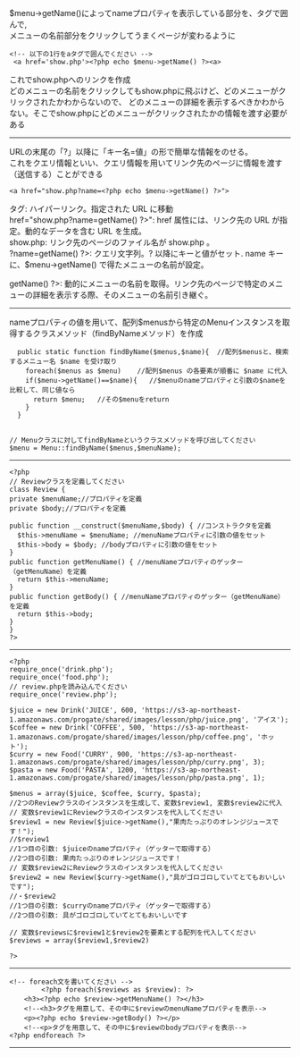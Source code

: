 $menu->getName()によってnameプロパティを表示している部分を、<a>タグで囲んで,  
メニューの名前部分をクリックしてうまくページが変わるように  
```
<!-- 以下の1行をaタグで囲んでください -->
 <a href='show.php'><?php echo $menu->getName() ?><a>
```
これでshow.phpへのリンクを作成  
どのメニューの名前をクリックしてもshow.phpに飛ぶけど、どのメニューがクリックされたかわからないので、
どのメニューの詳細を表示するべきかわからない。そこでshow.phpにどのメニューがクリックされたかの情報を渡す必要がある  
***
URLの末尾の「?」以降に「キー名=値」の形で簡単な情報をのせる。  
これをクエリ情報といい、クエリ情報を用いてリンク先のページに情報を渡す（送信する）ことができる  

```<a href="show.php?name=<?php echo $menu->getName() ?>">```

<a> タグ: ハイパーリンク。指定された URL に移動  
href="show.php?name=<?php echo $menu->getName() ?>": href 属性には、リンク先の URL が指定。動的なデータを含む URL を生成。  
show.php: リンク先のページのファイル名が show.php 。  
?name=<?php echo $menu->getName() ?>: クエリ文字列。? 以降にキーと値がセット. name キーに、$menu->getName() で得たメニューの名前が設定。  
<?php echo $menu->getName() ?>: 動的にメニューの名前を取得。リンク先のページで特定のメニューの詳細を表示する際、そのメニューの名前引き継ぐ。  
***
nameプロパティの値を用いて、配列$menusから特定のMenuインスタンスを取得するクラスメソッド（findByNameメソッド）を作成  

```// findByNameというクラスメソッドを定義してください
  public static function findByName($menus,$name){  //配列$menusと、検索するメニュー名 $name を受け取り
    foreach($menus as $menu)    //配列$menus の各要素が順番に $name に代入
    if($menu->getName()==$name){   //$menuのnameプロパティと引数の$nameを比較して、同じ値なら
      return $menu;   //その$menuをreturn
    }
  }


// Menuクラスに対してfindByNameというクラスメソッドを呼び出してください
$menu = Menu::findByName($menus,$menuName);
```
***
```
<?php
// Reviewクラスを定義してください
class Review {
private $menuName;//プロパティを定義
private $body;//プロパティを定義

public function __construct($menuName,$body) { //コンストラクタを定義
  $this->menuName = $menuName; //menuNameプロパティに引数の値をセット
  $this->body = $body; //bodyプロパティに引数の値をセット
}
public function getMenuName() { //menuNameプロパティのゲッター（getMenuName）を定義
  return $this->menuName;
}
public function getBody() { //menuNameプロパティのゲッター（getMenuName）を定義
  return $this->body;
}
}
?>
```
***
```
<?php
require_once('drink.php');
require_once('food.php');
// review.phpを読み込んでください
require_once('review.php');

$juice = new Drink('JUICE', 600, 'https://s3-ap-northeast-1.amazonaws.com/progate/shared/images/lesson/php/juice.png', 'アイス');
$coffee = new Drink('COFFEE', 500, 'https://s3-ap-northeast-1.amazonaws.com/progate/shared/images/lesson/php/coffee.png', 'ホット');
$curry = new Food('CURRY', 900, 'https://s3-ap-northeast-1.amazonaws.com/progate/shared/images/lesson/php/curry.png', 3);
$pasta = new Food('PASTA', 1200, 'https://s3-ap-northeast-1.amazonaws.com/progate/shared/images/lesson/php/pasta.png', 1);

$menus = array($juice, $coffee, $curry, $pasta);
//2つのReviewクラスのインスタンスを生成して、変数$review1, 変数$review2に代入
// 変数$review1にReviewクラスのインスタンスを代入してください
$review1 = new Review($juice->getName(),"果肉たっぷりのオレンジジュースです！");
//$review1
//1つ目の引数: $juiceのnameプロパティ（ゲッターで取得する）
//2つ目の引数: 果肉たっぷりのオレンジジュースです！
// 変数$review2にReviewクラスのインスタンスを代入してください
$review2 = new Review($curry->getName(),"具がゴロゴロしていてとてもおいしいです");
//・$review2
//1つ目の引数: $curryのnameプロパティ（ゲッターで取得する）
//2つ目の引数: 具がゴロゴロしていてとてもおいしいです

// 変数$reviewsに$review1と$review2を要素とする配列を代入してください
$reviews = array($review1,$review2)

?>
```
***
```
<!-- foreach文を書いてください -->
        <?php foreach($reviews as $review): ?>
  　<h3><?php echo $review->getMenuName() ?></h3>
  　<!--<h3>タグを用意して、その中に$reviewのmenuNameプロパティを表示-->
  　<p><?php echo $review->getBody() ?></p>
  　<!--<p>タグを用意して、その中に$reviewのbodyプロパティを表示-->
<?php endforeach ?>
```
***
